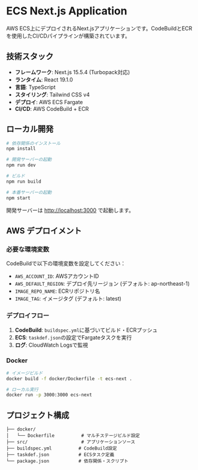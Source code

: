# ECS Next.js Application

AWS ECS上にデプロイされるNext.jsアプリケーションです。CodeBuildとECRを使用したCI/CDパイプラインが構築されています。

## 技術スタック

- **フレームワーク**: Next.js 15.5.4 (Turbopack対応)
- **ランタイム**: React 19.1.0
- **言語**: TypeScript
- **スタイリング**: Tailwind CSS v4
- **デプロイ**: AWS ECS Fargate
- **CI/CD**: AWS CodeBuild + ECR

## ローカル開発

```bash
# 依存関係のインストール
npm install

# 開発サーバーの起動
npm run dev

# ビルド
npm run build

# 本番サーバーの起動
npm start
```

開発サーバーは [http://localhost:3000](http://localhost:3000) で起動します。

## AWS デプロイメント

### 必要な環境変数

CodeBuildで以下の環境変数を設定してください：

- `AWS_ACCOUNT_ID`: AWSアカウントID
- `AWS_DEFAULT_REGION`: デプロイ先リージョン (デフォルト: ap-northeast-1)
- `IMAGE_REPO_NAME`: ECRリポジトリ名
- `IMAGE_TAG`: イメージタグ (デフォルト: latest)

### デプロイフロー

1. **CodeBuild**: `buildspec.yml`に基づいてビルド・ECRプッシュ
2. **ECS**: `taskdef.json`の設定でFargateタスクを実行
3. **ログ**: CloudWatch Logsで監視

### Docker

```bash
# イメージビルド
docker build -f docker/Dockerfile -t ecs-next .

# ローカル実行
docker run -p 3000:3000 ecs-next
```

## プロジェクト構成

```
├── docker/
│   └── Dockerfile          # マルチステージビルド設定
├── src/                    # アプリケーションソース
├── buildspec.yml          # CodeBuild設定
├── taskdef.json           # ECSタスク定義
└── package.json           # 依存関係・スクリプト
```
